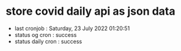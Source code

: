 # store covid daily api as json data

- last cronjob : Saturday, 23 July 2022 01:20:51
- status og cron : success
- status daily cron : success
      
      